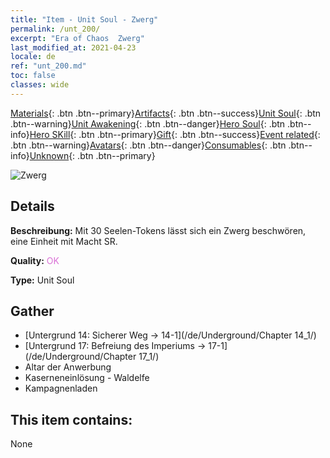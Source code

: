 ```yaml
---
title: "Item - Unit Soul - Zwerg"
permalink: /unt_200/
excerpt: "Era of Chaos  Zwerg"
last_modified_at: 2021-04-23
locale: de
ref: "unt_200.md"
toc: false
classes: wide
---
```

 [Materials](/ItemsDE/){: .btn .btn--primary}[Artifacts](/ItemsDE/Artifacts/){: .btn .btn--success}[Unit Soul](/ItemsDE/UnitSoul/){: .btn .btn--warning}[Unit Awakening](/ItemsDE/UnitAwakening/){: .btn .btn--danger}[Hero Soul](/ItemsDE/HeroSoul/){: .btn .btn--info}[Hero SKill](/ItemsDE/HeroSkill/){: .btn .btn--primary}[Gift](/ItemsDE/Gift/){: .btn .btn--success}[Event related](/ItemsDE/Events/){: .btn .btn--warning}[Avatars](/ItemsDE/Avatars/){: .btn .btn--danger}[Consumables](/ItemsDE/Consumables/){: .btn .btn--info}[Unknown](/ItemsDE/Unknown/){: .btn .btn--primary}

 ![Zwerg](/images/u/ti_airen.jpg)

## Details
 **Beschreibung:** Mit 30 Seelen-Tokens lässt sich ein Zwerg beschwören, eine Einheit mit Macht SR.

 **Quality:** <span style="color: #DA70D6">OK</span>

 **Type:** Unit Soul

## Gather

*    [Untergrund 14: Sicherer Weg -> 14-1](/de/Underground/Chapter 14_1/) 
*    [Untergrund 17: Befreiung des Imperiums -> 17-1](/de/Underground/Chapter 17_1/) 
*    Altar der Anwerbung 
*    Kaserneneinlösung - Waldelfe 
*    Kampagnenladen 

## This item contains:

  None

